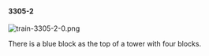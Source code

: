 #### 3305-2
![train-3305-2-0.png](https://github.com/lil-lab/nlvr/raw/master/nlvr/train/images/72/train-3305-2-0.png "train-3305-2-0.png")

There is a blue block as the top of a tower with four blocks.
